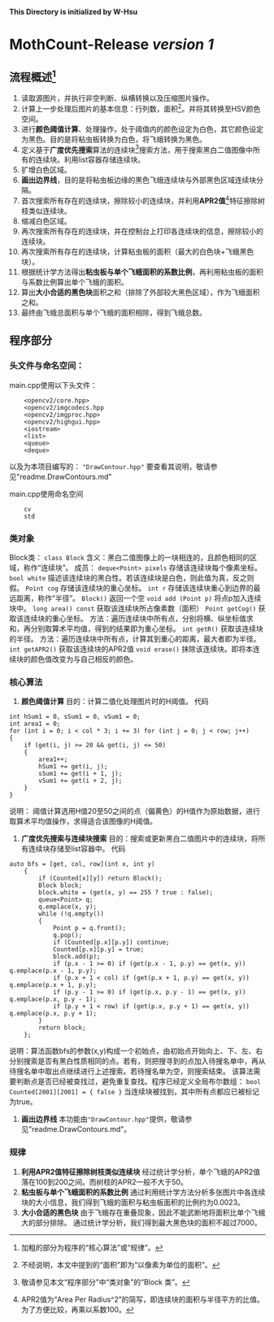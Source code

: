 **This Directory is initialized by W-Hsu**

# MothCount-Release *version 1*

## 流程概述[^1]
1. 读取源图片，并执行非空判断、纵横转换以及压缩图片操作。
1. 计算上一步处理后图片的基本信息：行列数，面积[^2]。并将其转换至HSV颜色空间。
1. 进行**颜色阈值计算**、处理操作，处于阈值内的颜色设定为白色，其它颜色设定为黑色。目的是将粘虫板转换为白色，将飞蛾转换为黑色。
1. 定义基于**广度优先搜索**算法的连续块[^3]搜索方法，用于搜索黑白二值图像中所有的连续块。利用list容器存储连续块。
1. 扩增白色区域。
1. **画出边界线**，目的是将粘虫板边缘的黑色飞蛾连续块与外部黑色区域连续块分隔。
1. 首次搜索所有存在的连续块，擦除较小的连续块，并利用**APR2值**[^4]特征擦除树枝类似连续块。
1. 缩减白色区域。
1. 再次搜索所有存在的连续块，并在控制台上打印各连续块的信息，擦除较小的连续块。
1. 再次搜索所有存在的连续块，计算粘虫板的面积（最大的白色块+飞蛾黑色块）。
1. 根据统计学方法得出**粘虫板与单个飞蛾面积的系数比例**，再利用粘虫板的面积与系数比例算出单个飞蛾的面积。
1. 算出**大小合适的黑色块**面积之和（排除了外部较大黑色区域），作为飞蛾面积之和。
1. 最终由飞蛾总面积与单个飞蛾的面积相除，得到飞蛾总数。

[^1]: 加粗的部分为程序的“核心算法”或“规律”。
[^2]: 不经说明，本文中提到的“面积”即为“以像素为单位的面积”。
[^3]: 敬请参见本文“程序部分”中“类对象”的“Block 类”。
[^4]: APR2值为“Area Per Radius^2”的简写，即连续块的面积与半径平方的比值。为了方便比较，再乘以系数100。

## 程序部分
### 头文件与命名空间：
main.cpp使用以下头文件：
```
    <opencv2/core.hpp>
    <opencv2/imgcodecs.hpp
    <opencv2/imgproc.hpp>
    <opencv2/highgui.hpp>
    <iostream>
    <list>
    <queue>
    <deque>
```
以及为本项目编写的：
    `"DrawContour.hpp"`
    要查看其说明，敬请参见"readme.DrawContours.md"

main.cpp使用命名空间
```
    cv
    std
```

### 类对象
Block类：
`class Block`
含义：黑白二值图像上的一块相连的，且颜色相同的区域，称作“连续块”。
    成员：
    `deque<Point> pixels`
        存储该连续块每个像素坐标。
    `bool white`
        描述该连续块的黑白性。若该连续块是白色，则此值为真，反之则假。
    `Point cog`
        存储该连续块的重心坐标。
    `int r`
        存储该连续块重心到边界的最远距离，称作“半径”。
    `Block()`
        返回一个空
    `void add (Point p)`
        将点p加入连续块中。
    `long area() const`
        获取该连续块所占像素数（面积）
    `Point getCog()`
        获取该连续块的重心坐标。
        方法：遍历连续块中所有点，分别将横、纵坐标值求和，再分别取算术平均值，得到的结果即为重心坐标。
    `int getR()`
        获取该连续块的半径。
        方法：遍历连续块中所有点，计算其到重心的距离，最大者即为半径。
    `int getAPR2()`
        获取该连续块的APR2值
    `void erase()`
        抹除该连续块。即将本连续块的颜色值改变为与自己相反的颜色。
        
### 核心算法
1. **颜色阈值计算**
   目的：计算二值化处理图片时的H阈值。
   代码
```
int hSum1 = 0, sSum1 = 0, vSum1 = 0;
int area1 = 0;
for (int i = 0; i < col * 3; i += 3) for (int j = 0; j < row; j++)
{
    if (get(i, j) >= 20 && get(i, j) <= 50)
    {
        area1++;
        hSum1 += get(i, j);
        sSum1 += get(i + 1, j);
        vSum1 += get(i + 2, j);
    }
}
```
   说明：
   阈值计算选用H值20至50之间的点（偏黄色）的H值作为原始数据，进行取算术平均值操作，求得适合该图像的H阈值。

1. **广度优先搜索与连续块搜索**
    目的：搜索或更新黑白二值图片中的连续块，将所有连续块存储至list容器中。
    代码
```
auto bfs = [get, col, row](int x, int y)
	{
		if (Counted[x][y]) return Block();
		Block block;
		block.white = (get(x, y) == 255 ? true : false);
		queue<Point> q;
		q.emplace(x, y);
		while (!q.empty())
		{
			Point p = q.front();
			q.pop();
			if (Counted[p.x][p.y]) continue;
			Counted[p.x][p.y] = true;
			block.add(p);
			if (p.x - 1 >= 0) if (get(p.x - 1, p.y) == get(x, y)) q.emplace(p.x - 1, p.y);
			if (p.x + 1 < col) if (get(p.x + 1, p.y) == get(x, y)) q.emplace(p.x + 1, p.y);
			if (p.y - 1 >= 0) if (get(p.x, p.y - 1) == get(x, y)) q.emplace(p.x, p.y - 1);
			if (p.y + 1 < row) if (get(p.x, p.y + 1) == get(x, y)) q.emplace(p.x, p.y + 1);
		}
		return block;
	};
```
   说明：算法函数bfs的参数(x,y)构成一个初始点，由初始点开始向上、下、左、右分别搜索是否有黑白性质相同的点。若有，则把搜寻到的点加入待搜名单中，再从待搜名单中取出点继续进行上述搜索。若待搜名单为空，则搜索结束。
   该算法需要判断点是否已经被查找过，避免重复查找。程序已经定义全局布尔数组：
   `bool Counted[2001][2001] = { false }`
   当连续块被找到，其中所有点都应已被标记为true。

1. **画出边界线**
    本功能由`"DrawContour.hpp"`提供，敬请参见"readme.DrawContours.md"。

### 规律
1. **利用APR2值特征擦除树枝类似连续块**
    经过统计学分析，单个飞蛾的APR2值落在100到200之间。而树枝的APR2一般不大于50。
1. **粘虫板与单个飞蛾面积的系数比例**
    通过利用统计学方法分析多张图片中各连续块的大小信息，我们得到飞蛾的面积与粘虫板面积的比例约为0.0023。
1. **大小合适的黑色块**
    由于飞蛾存在重叠现象，因此不能武断地将面积比单个飞蛾大的部分排除。
    通过统计学分析，我们得到最大黑色块的面积不超过7000。


